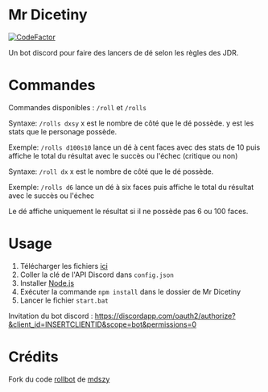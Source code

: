 # Mr Dicetiny
[![CodeFactor](https://www.codefactor.io/repository/github/srthibaultp/mrdicetiny/badge)](https://www.codefactor.io/repository/github/srthibaultp/mrdicetiny)

Un bot discord pour faire des lancers de dé selon les règles des JDR.

# Commandes

Commandes disponibles : `/roll` et `/rolls`

Syntaxe: `/rolls dxsy`
x est le nombre de côté que le dé possède.
y est les stats que le personage possède.

Exemple: `/rolls d100s10` lance un dé à cent faces avec des stats de 10 puis affiche le total du résultat avec le succès ou l'échec (critique ou non)

Syntaxe: `/roll dx`
x est le nombre de côté que le dé possède.

Exemple: `/rolls d6` lance un dé à six faces puis affiche le total du résultat avec le succès ou l'échec

Le dé affiche uniquement le résultat si il ne possède pas 6 ou 100 faces.

# Usage

1. Télécharger les fichiers [ici](https://github.com/SRThibaultP/MrDicetiny/releases)
2. Coller la clé de l'API Discord dans `config.json`
3. Installer [Node.js](https://nodejs.org)
4. Exécuter la commande `npm install` dans le dossier de Mr Dicetiny
5. Lancer le fichier `start.bat`

Invitation du bot discord : https://discordapp.com/oauth2/authorize?&client_id=INSERTCLIENTID&scope=bot&permissions=0

# Crédits

Fork du code [rollbot](https://github.com/mdszy/rollbot) de [mdszy](https://github.com/mdszy)
